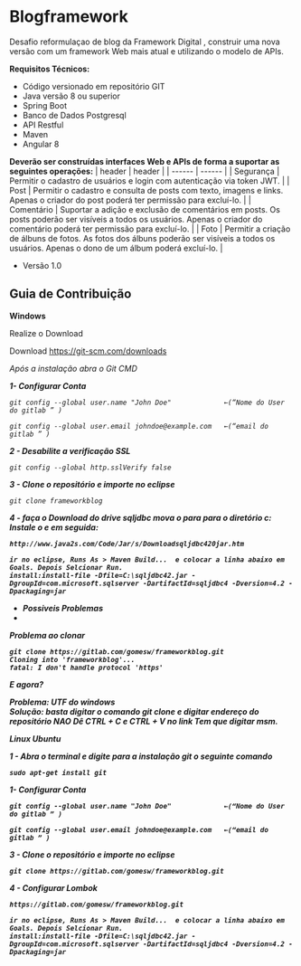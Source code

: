 # Blogframework

Desafio reformulaçao de blog da Framework Digital , construir uma nova versão com um framework Web mais atual e utilizando o modelo de APIs.

**Requisitos Técnicos:**

- Código versionado em repositório GIT
- Java versão 8 ou superior
- Spring Boot
- Banco de Dados Postgresql
- API Restful
- Maven
- Angular 8

**Deverão ser construídas interfaces Web e APIs de forma a suportar as seguintes operações:**
| header | header |
| ------ | ------ |
| Segurança | Permitir o cadastro de usuários e login com autenticação via token JWT. |
| Post | Permitir o cadastro e consulta de posts com texto, imagens e links. Apenas o criador do post poderá ter permissão para excluí-lo. |
| Comentário | Suportar a adição e exclusão de comentários em posts. Os posts poderão ser visíveis a todos os usuários. Apenas o criador do comentário poderá ter permissão para excluí-lo. |
| Foto | Permitir a criação de álbuns de fotos. As fotos dos álbuns poderão ser visíveis a todos os usuários. Apenas o dono de um álbum poderá excluí-lo. |

* Versão 1.0

## Guia de Contribuição


 <b>Windows</b>

 Realize o Download 
 
 Download https://git-scm.com/downloads

<i>Após a instalação abra o Git CMD<i>

<b>1- Configurar Conta</b>

    git config --global user.name "John Doe"             ←(“Nome do User do gitlab ” )
 
    git config --global user.email johndoe@example.com   ←(“email do gitlab ” )

<b>2 - Desabilite a verificação SSL</b>

    git config --global http.sslVerify false
    
<b>3 - Clone o repositório e importe no eclipse</b> 

    git clone frameworkblog
    
 <b>4 - faça o Download do drive sqljdbc mova o para para o diretório c: Instale o  e em seguida:
 
    http://www.java2s.com/Code/Jar/s/Downloadsqljdbc420jar.htm
   
    ir no eclipse, Runs As > Maven Build...  e colocar a linha abaixo em Goals. Depois Selcionar Run.
    install:install-file -Dfile=C:\sqljdbc42.jar -DgroupId=com.microsoft.sqlserver -DartifactId=sqljdbc4 -Dversion=4.2 -Dpackaging=jar

* Possiveis Problemas
* 
Problema ao clonar

    git clone https://gitlab.com/gomesw/frameworkblog.git
    Cloning into 'frameworkblog'...
    fatal: I don't handle protocol 'https'

E agora? 

<b>Problema:</b> UTF do windows  
<b>Solução:</b> basta digitar o comando git clone e digitar endereço do repositório
    NAO Dê CTRL + C e CTRL + V no link
    Tem que digitar msm.
    
    
<b>Linux Ubuntu</b>

1 - Abra o terminal e digite para a instalação git o seguinte comando

    sudo apt-get install git

<i>1- Configurar Conta</i>

    git config --global user.name "John Doe"             ←(“Nome do User do gitlab ” )
 
    git config --global user.email johndoe@example.com   ←(“email do gitlab ” )
    
<b>3 - Clone o repositório e importe no eclipse</b> 

    git clone https://gitlab.com/gomesw/frameworkblog.git
    
<b>4 - Configurar Lombok
 
    https://gitlab.com/gomesw/frameworkblog.git
   
    ir no eclipse, Runs As > Maven Build...  e colocar a linha abaixo em Goals. Depois Selcionar Run.
    install:install-file -Dfile=C:\sqljdbc42.jar -DgroupId=com.microsoft.sqlserver -DartifactId=sqljdbc4 -Dversion=4.2 -Dpackaging=jar

